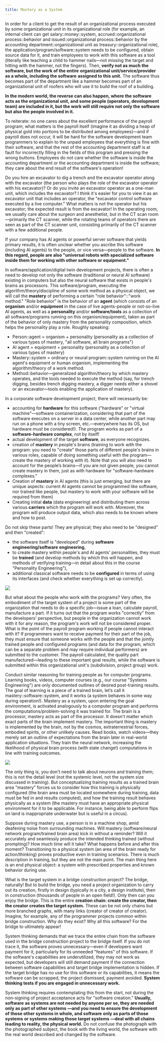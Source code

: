 ```yaml
---
title: Mastery as a System
---
```


In order for a client to get the result of an organizational process executed by some organizational unit in its organizational role (for example, an internal client can get salary::money::system, accrued::organizational process::behavior and issued::organizational process::behavior by the accounting department::organizational unit as treasury::organizational role), the application/program/software::system needs to be configured, obtain source data for it, and train employees to work with this software as a tool (literally like teaching a child to hammer nails—not missing the target and hitting with the hammer, not the fingers). Then, **verify not as much** **the software, but the work of the entire** **organizational unit/service/provider** **as a whole, including the software** **assigned to this unit.** The software thus becomes part of the department like a hammer becomes part of an organizational unit of roofers who will use it to build the roof of a building.

**In the modern world, the reverse can also happen, where the software acts as the organizational unit, and some people (operators, development team) are included in it, but the work will still require not only the software but also the people involved in it.**

To reiterate: no one cares about the excellent performance of the payroll program; what matters is the payroll itself (imagine it as dividing a heap of physical gold into portions to be distributed among employees)—and if payroll does not occur, it will be hard for the software development team programmers to explain to the unpaid employees that everything is fine with their software, and that the rest of the accounting department staff is at fault for incorrectly filling in the fields of this program and pressing the wrong buttons. Employees do not care whether the software is inside the accounting department or the accounting department is inside the software; they care about the end result of the software's operation!

Do you hire an excavator to dig a trench and the excavator operator along with the excavator (the person who plays the role of the excavator operator with his excavator)? Or do you invite an excavator operator as a one-man unit, which includes the excavator? I think it's easier for you to view it as an excavator unit that includes an operator, the "excavator control software executed by a live computer." What matters is not the operator but his excavator; the expected result is from the excavator! In the operating room, we usually care about the surgeon and anesthetist, but in the CT scan room—primarily the CT scanner, while the rotating teams of operators there are seen as part of the CT scanner unit, consisting primarily of the CT scanner with a few additional people.

If your company has AI agents or powerful server software that yields primary results, it is often unclear whether you ascribe this software (including AI agents) to the people, or vice versa—people to the software. **In this regard, people are also "universal robots with specialized software inside them for working with other software or equipment."**

In software/application/digital twin development projects, there is often a need to develop not only the software (traditional or neural AI software) existing in computers but also the neural software that exists in people's brains as processors. This software/program, executing the algorithm/theory/discipline of some work method as a physical object, we will call the **mastery** of performing a certain "role behavior"::"work method." "Role behavior" is the behavior of an **agent** (which consists of an **organism** and/or **equipment** in the case of live agents-people or not-so-live AI agents, as well as a **personality** and/or **software/tools** as a collection of all software/programs running on this organism/equipment), taken as part of the behavior of only mastery from the personality composition, which helps the personality play a role. Roughly speaking:

-   Person::agent = organism + personality (personality as a collection of various types of mastery, "all software, all brain programs")
-   AI agent = equipment + personality (personality as a collection of various types of mastery)
-   Mastery::system = ordinary or neural program::system running on the AI agent's equipment or human organism, implementing the algorithm/theory of a work method.
-   Method::behavior—generalized algorithm/theory by which mastery operates, and the tools needed to execute the method (say, for trench digging, besides trench digging mastery, a digger needs either a shovel or an excavator—tools enabling the application of mastery).

In a corporate software development project, there will necessarily be:

-   accounting for **hardware** for this software ("hardware" or "virtual machine"—software containerization, considering that part of the software executes on a server in a data center, while another part may run on a phone with a tiny screen, etc.—everywhere has its OS, but hardware must be considered!). The program works as part of a **software-hardware complex**, not by itself!
-   actual development of the target **software**, as everyone recognizes.
-   creation of **mastery** in people's brains (training to work with the program: you need to "create" those parts of different people's brains in various roles, capable of doing something useful with the program—create the mastery of working with it). Note that you will also need to account for the people’s brains—if you are not given people, you cannot create mastery in them, just as with hardware for "software-hardware complexes."
-   Creation of **mastery** in AI agents (this is just emerging, but there are unique aspects: current AI agents cannot be programmed like software, nor trained like people, but mastery to work with your software will be required from them)
-   Creating initial **data** (data engineering) and distributing them across various **carriers** which the program will work with. Moreover, the program will produce output data, which also needs to be known where and how to post.

Do not skip these parts! They are physical; they also need to be "designed" and then "created":

-   the software itself is "developed" during **software engineering/software** **engineering**,
-   to create mastery within people's and AI agents' personalities, they must be **trained** (and develop methods by which this will happen, and methods of verifying training—in detail about this in the course "Personality Engineering"),
-   additional classical software needs to be **configured** in terms of using its interfaces (and check whether everything is set up correctly).

![](10-mastery-as-a-system-15.png)

But what about the people who work with the programs? Very often, the embodiment of the target system of a project is some part of the organization that needs to do a specific job—issue a loan, calculate payroll, manufacture a part. If it turns out that the program works "correctly" from the developers' perspective, but people in the organization cannot work with it for any reason, the program's work will not be considered proper. What is the point of the payroll program working if people cannot interact with it? If programmers want to receive payment for their part of the job, they must ensure that someone works with the people and that the jointly trained people and configured programs (and data for the program, which can be a separate problem and may require individual performers) are submitted to the customer. The payroll calculated, the quality part manufactured—leading to these important goal results, while the software is submitted within this organizational unit's (subdivision, project group) work.

Conduct similar reasoning for training people as for computer programs. Learning books, videos, computer courses (e.g., our course "Systems Engineering") are only documented outlines of desired post-training results. The goal of learning is a piece of a trained brain, let’s call it mastery::software::system, and it works (a system behaves in some way during operation!). Mastery as a system, upon entering the goal environment, is activated analogously to a computer program and performs the computations/problem-solving it was trained for. The brain is a processor, mastery acts as part of the processor. It doesn't matter which exact parts of the brain implement mastery. The important thing is mastery is implemented by the brain, not by the cosmos, extraterrestrial forces, embodied spirits, or other unlikely causes. Read books, watch videos—they merely set an outline of expectations from the brain later in real-world application situations. They train the neural network, increasing the likelihood of physical brain process (with state change!) computations in line with training outcomes.

![](10-mastery-as-a-system-16.png)

The only thing is, you don't need to talk about neurons and training them; this is not the detail level (not the systemic level, not the system size discussed in training). But conceptualizing training results as a trained brain area "mastery" forces us to consider how this training is physically configured (the brain area must be located somewhere during training, data must be fed in and results computed), and how the training result behaves physically as a system (the mastery must have an appropriate physical environment for it to be applicable. For instance, being able to perform flips on land is inappropriate underwater but is useful in a circus).

Suppose during mastery use, a person is in a machine shop, amid deafening noise from surrounding machines. Will mastery (software/neural network program/trained brain area) kick in without a reminder? Will it accurately and seamlessly produce the intended thinking trained (without prompting)? How much time will it take? What happens before and after this moment? Transitioning to a physical system (an area of the brain ready for action/thinking) proves productive even in training scenarios. There is much description in training, but they are not the main point. The main thing here is an end physical object: a system with prescribed properties and known behavior during use.

What is the target system in a bridge construction project? The bridge, naturally! But to build the bridge, you need a project organization to carry out its creation, firstly in design (typically in a city, a design institute), then in construction (thousands of people in an open field!). Only then can you enjoy the bridge. This is the entire **creation chain: create the creator, then the creator creates the target system.** These can be not only chains but more branched graphs, with many links (creator of creator of creator). Imagine, for example, any of the programmer projects common within bridge construction. Why do they exist? Why all this software? For the bridge to ultimately appear!

System thinking demands that we trace the entire chain from the software used in the bridge construction project to the bridge itself. If you do not trace it, the software proves unnecessary—even if developers want payment for it, particularly for its unneeded "features" of this software. If the software's capabilities are underutilized, they may not work as expected, but developers will still demand payment if the connection between software capabilities and target bridge implementation is hidden. If the target bridge has no use for this software or its capabilities, it means the software can be scrapped, the project dismissed, payment avoided. **System thinking tests if you are engaged in unnecessary work.**

System thinking requires contemplating this from the start, not during the non-signing of project acceptance acts for "software creation." **Usually, software** **as systems are not needed by anyone per se, they are needed only as part of other systems** **—and you need to ensure the development of those other systems in whole, and software** **only as parts of those systems** **or systems making those target systems** **—deal with all chains leading to reality, the physical world.** Do not confuse the photograph with the photographed subject, the book with the living world, the software with the real world described and changed by the software.